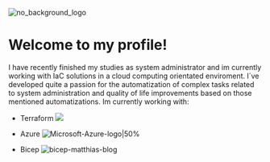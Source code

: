 
![no_background_logo](https://github.com/Just-C0d3/Just-C0d3/assets/128706169/c3db2bd8-4326-4076-b9c4-f6386b6dd61b)

# Welcome to my profile!
 I have recently finished my studies as system administrator and im currently working with IaC solutions in a cloud computing orientated enviroment. I´ve developed 
 quite a passion for the automatization of complex tasks related to system administration and quality of life improvements based on those mentioned automatizations. 
 Im currently working with: 

- Terraform  <img src="https://github.com/Just-C0d3/Just-C0d3/assets/128706169/1cd33394-b808-41bb-a58b-42bfee35f0e1">


- Azure     ![Microsoft-Azure-logo|50%](https://github.com/Just-C0d3/Just-C0d3/assets/128706169/91333085-00d9-4cf9-9164-700888130fb0)


- Bicep     ![bicep-matthias-blog](https://github.com/Just-C0d3/Just-C0d3/assets/128706169/08b660f4-a4eb-449f-8b9f-6e4954ecf1c9)

